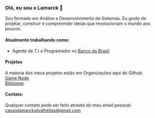 ### Olá, eu sou o Lamarck 👋

Sou formado em Análise e Desenvolvimento de Sistemas. 
Eu gosto de projetar, construir e compreender ideias que revolucionam o mundo aos poucos.  

#### Atualmente trabalhando como:
- Agente de T.I e Programador no [Banco do Brasil](https://github.com/bancodobrasil)

#### Projetos
A maioria dos meus projetos estão em Organizações aqui do Github.  
[Game Node](https://github.com/game-node-app)  
[Bibliomar](https://github.com/bibliomar)  

#### Contato:
Qualquer contato pode ser feito através do meu email pessoal: cassiolamarcksilvafreitas@gmail.com  
